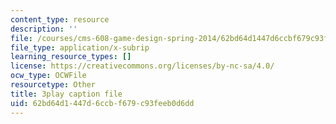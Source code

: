 ```yaml
---
content_type: resource
description: ''
file: /courses/cms-608-game-design-spring-2014/62bd64d1447d6ccbf679c93feeb0d6dd_1506660.srt
file_type: application/x-subrip
learning_resource_types: []
license: https://creativecommons.org/licenses/by-nc-sa/4.0/
ocw_type: OCWFile
resourcetype: Other
title: 3play caption file
uid: 62bd64d1-447d-6ccb-f679-c93feeb0d6dd
---
```

